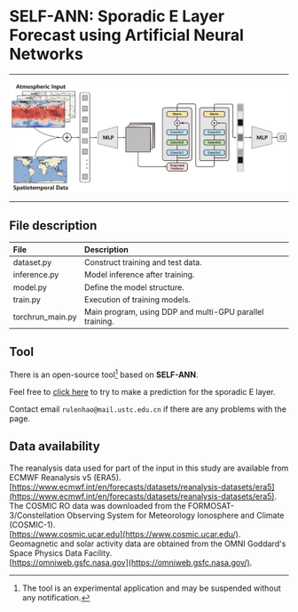 # SELF-ANN: Sporadic E Layer Forecast using Artificial Neural Networks

---

![](./images/model.jpg "SELF-ANN")

---

## File description
| File      | Description |
| :---        |    :----  |
| dataset.py     | Construct training and test data. |
| inference.py   | Model inference after training. |
| model.py | Define the model structure. |
| train.py | Execution of training models. |
| torchrun_main.py | Main program, using DDP and multi-GPU parallel training.|

## Tool
There is an open-source tool[^1] based on **SELF-ANN**.

Feel free to [click here](http://149.28.154.104:8000/) to try to make a prediction for the sporadic E layer.

Contact email `rulenhao@mail.ustc.edu.cn` if there are any problems with the page.

## Data availability
The reanalysis data used for part of the input in this study are available from ECMWF Reanalysis v5 (ERA5).  
[https://www.ecmwf.int/en/forecasts/datasets/reanalysis-datasets/era5](https://www.ecmwf.int/en/forecasts/datasets/reanalysis-datasets/era5).  
The COSMIC RO data was downloaded from the FORMOSAT-3/Constellation Observing System for Meteorology Ionosphere and Climate (COSMIC-1).  
[https://www.cosmic.ucar.edu](https://www.cosmic.ucar.edu/).  
Geomagnetic and solar activity data are obtained from the OMNI Goddard's Space Physics Data Facility.  
[https://omniweb.gsfc.nasa.gov](https://omniweb.gsfc.nasa.gov/).


[^1]:The tool is an experimental application and may be suspended without any notification.
